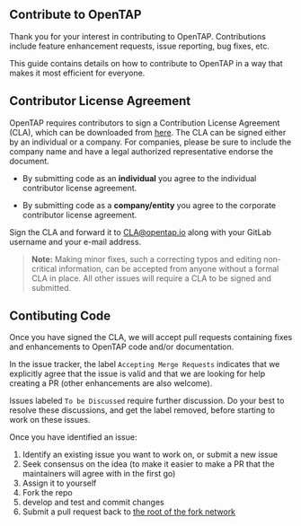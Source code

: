 ## Contribute to OpenTAP

Thank you for your interest in contributing to OpenTAP. Contributions include feature enhancement requests, issue reporting, bug fixes, etc.

This guide contains details on how to contribute to OpenTAP in a way that makes it most efficient for everyone.

## Contributor License Agreement

OpenTAP requires contributors to sign a Contribution License Agreement (CLA), which can be downloaded from [here](https://www.opentap.io/docs/OpenTAP%20Contributor%20License%20Agreement%20v2.pdf).
The CLA can be signed either by an individual or a company. For companies, please be sure to include the company name and have a legal authorized representative endorse the document.

* By submitting code as an **individual** you agree to the individual contributor license agreement.

* By submitting code as a **company/entity** you agree to the corporate contributor license agreement.

Sign the CLA and forward it to [CLA@opentap.io](mailto:CLA@opentap.io) along with your GitLab username and your e-mail address. 

> **Note:** Making minor fixes, such a correcting typos and editing non-critical information, can be accepted from anyone without a formal CLA in place. All other issues will require a CLA to be signed and submitted.

## Contibuting Code

Once you have signed the CLA, we will accept pull requests containing fixes and enhancements to OpenTAP code and/or documentation.

In the issue tracker, the label `Accepting Merge Requests` indicates that we explicitly agree that the issue is valid and that we are looking for help creating a PR (other enhancements are also welcome).

Issues labeled `To be Discussed` require further discussion. Do your best to resolve these discussions, and get the label removed, before starting to work on these issues.

Once you have identified an issue:

1. Identify an existing issue you want to work on, or submit a new issue
1. Seek consensus on the idea (to make it easier to make a PR that the maintainers will agree with in the first go)
1. Assign it to yourself
2. Fork the repo
3. develop and test and commit changes
4. Submit a pull request back to [the root of the fork network](https://github.com/opentap/opentap)
